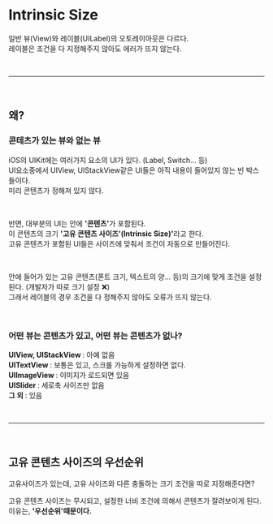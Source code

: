 # <b> Intrinsic Size </b>
일반 뷰(View)와 레이블(UILabel)의 오토레이아웃은 다르다.  
레이블은 조건을 다 지정해주지 않아도 에러가 뜨지 않는다.

<br>

<hr>

<br>

## <b> 왜? </b>

### <b> 콘테츠가 있는 뷰와 없는 뷰 </b>
iOS의 UIKit에는 여러가지 요소의 UI가 있다. (Label, Switch... 등)  
UI요소중에서 UIView, UIStackView같은 UI들은 아직 내용이 들어있지 않는 빈 박스들이다.  
미리 콘텐츠가 정해져 있지 않다.

<br>

반면, 대부분의 UI는 안에 <b> '콘텐츠'</b>가 포함된다.  
이 콘텐츠의 크기 <b>'고유 콘텐츠 사이즈'(Intrinsic Size)'</b>라고 한다.  
고유 콘텐츠가 포함된 UI들은 사이즈에 맞춰서 조건이 자동으로 만들어진다.

<br>

안에 들어가 있는 고유 콘텐츠(폰트 크기, 텍스트의 양... 등)의 크기에 맞게 조건을 설정된다. (개발자가 따로 크기 설정 ❌)  
그래서 레이블의 경우 조건을 다 정해주지 않아도 오류가 뜨지 않는다.

<br>

### <b> 어떤 뷰는 콘텐츠가 있고, 어떤 뷰는 콘텐츠가 없나? </b>
<b> UIView, UIStackView </b> : 아예 없음  
<b> UITextView </b> : 보통은 있고, 스크롤 가능하게 설정하면 없다.  
<b> UIImageView </b> : 이미지가 로드되면 있음  
<b> UISlider </b> : 세로축 사이즈만 없음  
<b> 그 외 </b> : 있음 

<br>

<hr>

<br>

## <b> 고유 콘텐츠 사이즈의 우선순위 </b>
고유사이즈가 있는데, 고유 사이즈와 다른 충돌하는 크기 조건을 따로 지정해준다면?

고유 콘텐츠 사이즈는 무시되고, 설정한 너비 조건에 의해서 콘텐츠가 잘려보이게 된다.
이유는, <b> '우선순위'때문이다.</b>
